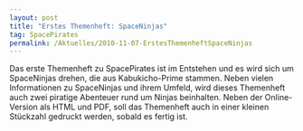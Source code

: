 ```yaml
---
layout: post
title: "Erstes Themenheft: SpaceNinjas"
tag: SpacePirates
permalink: /Aktuelles/2010-11-07-ErstesThemenheftSpaceNinjas
---
```



Das erste Themenheft zu SpacePirates ist im Entstehen und es wird sich um SpaceNinjas drehen, die aus Kabukicho-Prime stammen. Neben vielen Informationen zu SpaceNinjas und ihrem Umfeld, wird dieses Themenheft auch zwei piratige Abenteuer rund um Ninjas beinhalten. Neben der Online-Version als HTML und PDF, soll das Themenheft auch in einer kleinen Stückzahl gedruckt werden, sobald es fertig ist.


